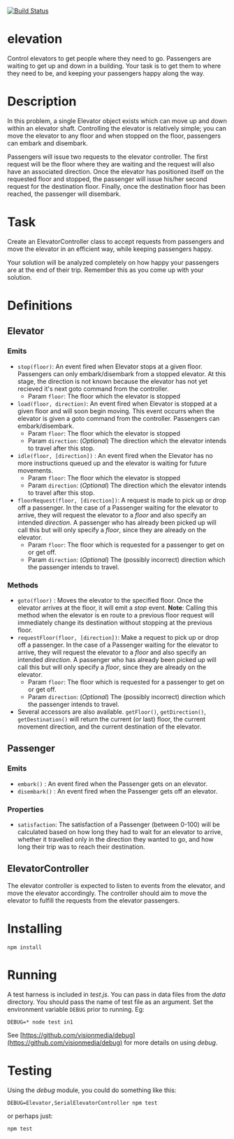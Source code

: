 [![Build Status](https://travis-ci.org/clinch/elevation.svg?branch=master)](https://travis-ci.org/clinch/elevation)

# elevation

Control elevators to get people where they need to go. Passengers are waiting to get up and down in a building. Your task is to get them to where they need to be, and keeping your passengers happy along the way.

# Description

In this problem, a single Elevator object exists which can move up and down within an elevator shaft. Controlling the elevator is relatively simple; you can move the elevator to any floor and when stopped on the floor, passengers can embark and disembark.

Passengers will issue two requests to the elevator controller. The first request will be the floor where they are waiting and the request will also have an associated direction. Once the elevator has positioned itself on the requested floor and stopped, the passenger will issue his/her second request for the destination floor. Finally, once the destination floor has been reached, the passenger will disembark.

# Task

Create an ElevatorController class to accept requests from passengers and move the elevator in an efficient way, while keeping passengers happy.

Your solution will be analyzed completely on how happy your passengers are at the end of their trip. Remember this as you come up with your solution.

# Definitions

## Elevator

### Emits

- `stop(floor)`: An event fired when Elevator stops at a given floor. Passengers can only embark/disembark from a stopped elevator. At this stage, the direction is not known because the elevator has not yet recieved it's next goto command from the controller.
    + Param `floor`: The floor which the elevator is stopped
- `load(floor, direction)`: An event fired when Elevator is stopped at a given floor and will soon begin moving. This event occurrs when  the elevator is given a goto command from the controller. Passengers can embark/disembark.
    + Param `floor`: The floor which the elevator is stopped
    + Param `direction`: (*Optional*) The direction which the elevator intends to travel after this stop.
- `idle(floor, [direction])` : An event fired when the Elevator has no more instructions queued up and the elevator is waiting for future movements.
    + Param `floor`: The floor which the elevator is stopped
    + Param `direction`: (*Optional*) The direction which the elevator intends to travel after this stop.
- `floorRequest(floor, [direction])`: A request is made to pick up or drop off a passenger. In the case of a Passenger waiting for the elevator to arrive, they will request the elevator to a *floor* and also specify an intended *direction*. A passenger who has already been picked up will call this but will only specify a *floor*, since they are already on the elevator.
    + Param `floor`: The floor which is requested for a passenger to get on or get off.
    + Param `direction`: (*Optional*) The (possibly incorrect) direction which the passenger intends to travel.

### Methods

- `goto(floor)` : Moves the elevator to the specified floor. Once the elevator arrives at the floor, it will emit a *stop* event. **Note**: Calling this method when the elevator is en route to a previous floor request will immediately change its destination without stopping at the previous floor.
- `requestFloor(floor, [direction])`: Make a request to pick up or drop off a passenger. In the case of a Passenger waiting for the elevator to arrive, they will request the elevator to a *floor* and also specify an intended *direction*. A passenger who has already been picked up will call this but will only specify a *floor*, since they are already on the elevator.
    + Param `floor`: The floor which is requested for a passenger to get on or get off.
    + Param `direction`: (*Optional*) The (possibly incorrect) direction which the passenger intends to travel.
- Several accessors are also available. `getFloor()`, `getDirection()`, `getDestination()` will return the current (or last) floor, the current movement direction, and the current destination of the elevator.

## Passenger

### Emits

- `embark()` : An event fired when the Passenger gets on an elevator.
- `disembark()` : An event fired when the Passenger gets off an elevator.

### Properties

- `satisfaction`: The satisfaction of a Passenger (between 0-100) will be calculated based on how long they had to wait for an elevator to arrive, whether it travelled only in the direction they wanted to go, and how long their trip was to reach their destination.

## ElevatorController

The elevator controller is expected to listen to events from the elevator, and move the elevator accordingly. The controller should aim to move the elevator to fulfill the requests from the elevator passengers.



# Installing
```
npm install
```

# Running
A test harness is included in *test.js*. You can pass in data files from the *data* directory. You should pass the name of test file as an argument. Set the environment variable `DEBUG` prior to running. Eg:
```
DEBUG=* node test in1
```
See [https://github.com/visionmedia/debug](https://github.com/visionmedia/debug) for more details on using *debug*.

# Testing
Using the *debug* module, you could do something like this:
```
DEBUG=Elevator,SerialElevatorController npm test
```
or perhaps just:
```
npm test
```

